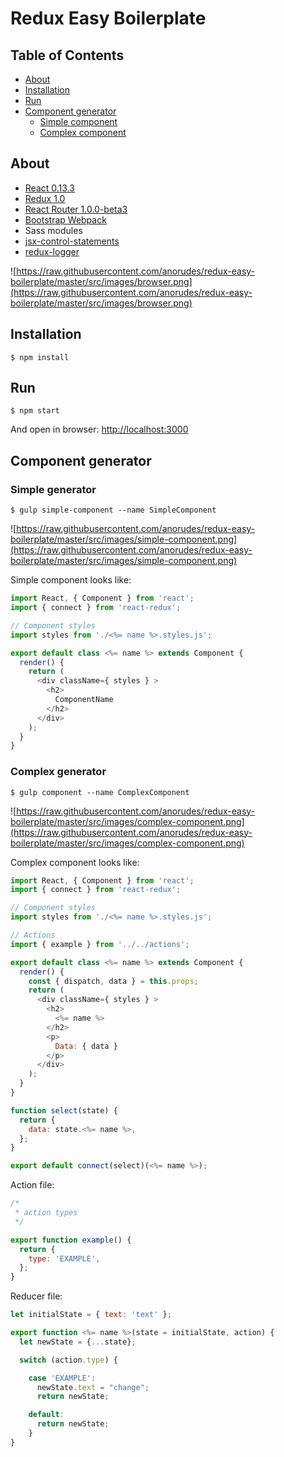 Redux Easy Boilerplate
=========================

## Table of Contents

- [About](#about)
- [Installation](#installation)
- [Run](#run)
- [Component generator](#component-generator)
  - [Simple component](#simple-generator)
  - [Complex component](#complex-generator)

## About
- [React 0.13.3](https://github.com/facebook/react)
- [Redux 1.0](https://github.com/gaearon/redux)
- [React Router 1.0.0-beta3](https://github.com/rackt/react-router)
- [Bootstrap Webpack](https://github.com/bline/bootstrap-webpack)
- Sass modules
- [jsx-control-statements](https://github.com/valtech-au/jsx-control-statements)
- [redux-logger](https://github.com/fcomb/redux-logger)

![https://raw.githubusercontent.com/anorudes/redux-easy-boilerplate/master/src/images/browser.png](https://raw.githubusercontent.com/anorudes/redux-easy-boilerplate/master/src/images/browser.png)

## Installation
```
$ npm install
```

## Run
```
$ npm start
```

And open in browser: [http://localhost:3000](http://localhost:3000)

## Component generator

### Simple generator

```
$ gulp simple-component --name SimpleComponent
```

![https://raw.githubusercontent.com/anorudes/redux-easy-boilerplate/master/src/images/simple-component.png](https://raw.githubusercontent.com/anorudes/redux-easy-boilerplate/master/src/images/simple-component.png)

Simple component looks like:

```js
import React, { Component } from 'react';
import { connect } from 'react-redux';

// Component styles
import styles from './<%= name %>.styles.js';

export default class <%= name %> extends Component {
  render() {
    return (
      <div className={ styles } >
        <h2>
          ComponentName
        </h2>
      </div>
    );
  }
}
```

### Complex generator
```
$ gulp component --name ComplexComponent
```

![https://raw.githubusercontent.com/anorudes/redux-easy-boilerplate/master/src/images/complex-component.png](https://raw.githubusercontent.com/anorudes/redux-easy-boilerplate/master/src/images/complex-component.png)

Complex component looks like:

```js
import React, { Component } from 'react';
import { connect } from 'react-redux';

// Component styles
import styles from './<%= name %>.styles.js';

// Actions
import { example } from '../../actions';

export default class <%= name %> extends Component {
  render() {
    const { dispatch, data } = this.props;
    return (
      <div className={ styles } >
        <h2>
          <%= name %>
        </h2>
        <p>
          Data: { data }
        </p>
      </div>
    );
  }
}

function select(state) {
  return {
    data: state.<%= name %>,
  };
}

export default connect(select)(<%= name %>);

```

Action file:

```js
/*
 * action types
 */

export function example() {
  return {
    type: 'EXAMPLE',
  };
}
```

Reducer file:

```js
let initialState = { text: 'text' };

export function <%= name %>(state = initialState, action) {
  let newState = {...state};

  switch (action.type) {

    case 'EXAMPLE':
      newState.text = "change";
      return newState;

    default:
      return newState;
    }
}
```
